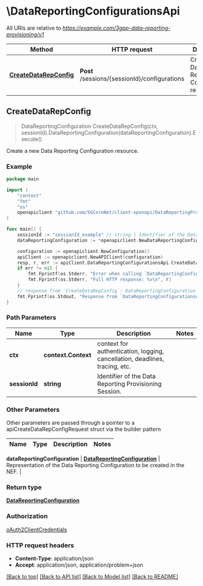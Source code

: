 # \DataReportingConfigurationsApi

All URIs are relative to *https://example.com/3gpp-data-reporting-provisioning/v1*

Method | HTTP request | Description
------------- | ------------- | -------------
[**CreateDataRepConfig**](DataReportingConfigurationsApi.md#CreateDataRepConfig) | **Post** /sessions/{sessionId}/configurations | Create a new Data Reporting Configuration resource.



## CreateDataRepConfig

> DataReportingConfiguration CreateDataRepConfig(ctx, sessionId).DataReportingConfiguration(dataReportingConfiguration).Execute()

Create a new Data Reporting Configuration resource.

### Example

```go
package main

import (
    "context"
    "fmt"
    "os"
    openapiclient "github.com/5GCoreNet/client-openapi/DataReportingProvisioning"
)

func main() {
    sessionId := "sessionId_example" // string | Identifier of the Data Reporting Provisioning Session.
    dataReportingConfiguration := *openapiclient.NewDataReportingConfiguration("DataReportingConfigurationId_example", *openapiclient.NewDataCollectionClientType(), []openapiclient.DataAccessProfile{*openapiclient.NewDataAccessProfile("DataAccessProfileId_example", []openapiclient.EventConsumerType{*openapiclient.NewEventConsumerType()}, []string{"Parameters_example"})}) // DataReportingConfiguration | Representation of the Data Reporting Configuration to be created in the NEF. 

    configuration := openapiclient.NewConfiguration()
    apiClient := openapiclient.NewAPIClient(configuration)
    resp, r, err := apiClient.DataReportingConfigurationsApi.CreateDataRepConfig(context.Background(), sessionId).DataReportingConfiguration(dataReportingConfiguration).Execute()
    if err != nil {
        fmt.Fprintf(os.Stderr, "Error when calling `DataReportingConfigurationsApi.CreateDataRepConfig``: %v\n", err)
        fmt.Fprintf(os.Stderr, "Full HTTP response: %v\n", r)
    }
    // response from `CreateDataRepConfig`: DataReportingConfiguration
    fmt.Fprintf(os.Stdout, "Response from `DataReportingConfigurationsApi.CreateDataRepConfig`: %v\n", resp)
}
```

### Path Parameters


Name | Type | Description  | Notes
------------- | ------------- | ------------- | -------------
**ctx** | **context.Context** | context for authentication, logging, cancellation, deadlines, tracing, etc.
**sessionId** | **string** | Identifier of the Data Reporting Provisioning Session. | 

### Other Parameters

Other parameters are passed through a pointer to a apiCreateDataRepConfigRequest struct via the builder pattern


Name | Type | Description  | Notes
------------- | ------------- | ------------- | -------------

 **dataReportingConfiguration** | [**DataReportingConfiguration**](DataReportingConfiguration.md) | Representation of the Data Reporting Configuration to be created in the NEF.  | 

### Return type

[**DataReportingConfiguration**](DataReportingConfiguration.md)

### Authorization

[oAuth2ClientCredentials](../README.md#oAuth2ClientCredentials)

### HTTP request headers

- **Content-Type**: application/json
- **Accept**: application/json, application/problem+json

[[Back to top]](#) [[Back to API list]](../README.md#documentation-for-api-endpoints)
[[Back to Model list]](../README.md#documentation-for-models)
[[Back to README]](../README.md)

